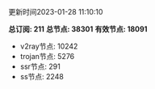 更新时间2023-01-28 11:10:10

**总订阅: 211**
**总节点: 38301**
**有效节点: 18091**
- v2ray节点: 10242
- trojan节点: 5276
- ssr节点: 291
- ss节点: 2248
